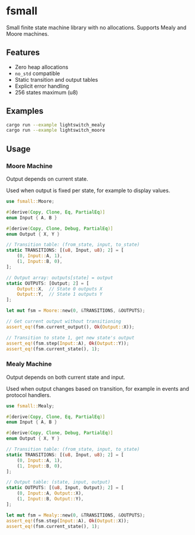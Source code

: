 # fsmall

Small finite state machine library with no allocations. Supports Mealy and Moore machines.

## Features

- Zero heap allocations
- `no_std` compatible
- Static transition and output tables
- Explicit error handling
- 256 states maximum (u8)

## Examples

```sh
cargo run --example lightswitch_mealy
cargo run --example lightswitch_moore
```

## Usage

### Moore Machine

Output depends on current state.

Used when output is fixed per state, for example to display values.


```rust
use fsmall::Moore;

#[derive(Copy, Clone, Eq, PartialEq)]
enum Input { A, B }

#[derive(Copy, Clone, Debug, PartialEq)]
enum Output { X, Y }

// Transition table: (from_state, input, to_state)
static TRANSITIONS: [(u8, Input, u8); 2] = [
    (0, Input::A, 1),
    (1, Input::B, 0),
];

// Output array: outputs[state] = output
static OUTPUTS: [Output; 2] = [
    Output::X,  // State 0 outputs X
    Output::Y,  // State 1 outputs Y
];

let mut fsm = Moore::new(0, &TRANSITIONS, &OUTPUTS);

// Get current output without transitioning
assert_eq!(fsm.current_output(), Ok(Output::X));

// Transition to state 1, get new state's output
assert_eq!(fsm.step(Input::A), Ok(Output::Y));
assert_eq!(fsm.current_state(), 1);
```


### Mealy Machine

Output depends on both current state and input.

Used when output changes based on transition, for example in events and protocol handlers.


```rust
use fsmall::Mealy;

#[derive(Copy, Clone, Eq, PartialEq)]
enum Input { A, B }

#[derive(Copy, Clone, Debug, PartialEq)]
enum Output { X, Y }

// Transition table: (from_state, input, to_state)
static TRANSITIONS: [(u8, Input, u8); 2] = [
    (0, Input::A, 1),
    (1, Input::B, 0),
];

// Output table: (state, input, output)
static OUTPUTS: [(u8, Input, Output); 2] = [
    (0, Input::A, Output::X),
    (1, Input::B, Output::Y),
];

let mut fsm = Mealy::new(0, &TRANSITIONS, &OUTPUTS);
assert_eq!(fsm.step(Input::A), Ok(Output::X));
assert_eq!(fsm.current_state(), 1);
```


